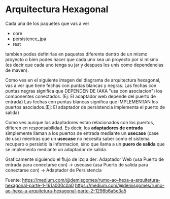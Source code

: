 # Arquitectura Hexagonal
Cada una de los paquetes que vas a ver 
- core
- persistence_jpa
- rest

tambien podes definirlas en paquetes diferente dentro de un mismo proyecto
o bien podes hacer que cada uno sea un proyecto por si mismo (es decir que cada uno tenga su jar y 
despues los unis como dependencias de maven).

Como ves en el siguiente imagen del diagrama de arquitectura hexagonal, vas
a ver que tiene fechas con puntas blancas y negras.
Las fechas con puntas negras significa que DEPENDEN DE (AKA "usa con asociacion") los componentes conectados. (Ej: El adaptador web depende del puerto de entrada)
Las fechas con puntas blancas significa que IMPLEMENTAN los puertos asociados.(Ej: El adaptador de persistencia implementa el puerto de salida)

Como ves aunque los adaptadores estan relacionados con los puertos, difieren en responsabilidad. Es decir,
los __adaptadores de entrada__ simplemente llaman a los puertos de entrada mediante un __usecase__ (case de uso)
mientras que un __usecase__ no necesita saber como el sistema recupero o persistio la informacion, sino que llama
a un __puero de salida__ que se implementa mediante un adaptador de salida.

Graficamente siguiendo el flujo de izq a der:
Adaptador Web (usa Puerto de entrada para conectarse con) -> usecase (usa Puerto de salida para conectarse con) -> Adaptador de Persistencia

Fuente:
https://medium.com/@demisgomes/rumo-ao-hexa-a-arquitetura-hexagonal-parte-1-161a000c0a0
https://medium.com/@demisgomes/rumo-ao-hexa-a-arquitetura-hexagonal-parte-2-1298b6a5e3a5
